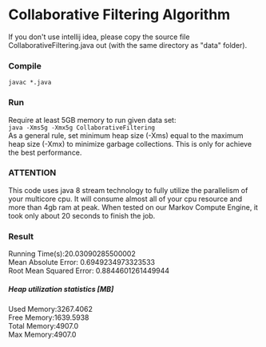 # Collaborative Filtering Algorithm
If you don't use intellij idea, please copy the source file CollaborativeFiltering.java out (with the same directory as "data" folder).
### Compile
`javac *.java`

### Run
Require at least 5GB memory to run given data set:<br>
`java -Xms5g -Xmx5g CollaborativeFiltering`<br>
 As a general rule, set minimum heap size (-Xms) equal to the maximum heap size (-Xmx) to minimize garbage collections.
 This is only for achieve the best performance.

### ATTENTION
This code uses java 8 stream technology to fully utilize the parallelism of your multicore cpu. 
It will consume almost all of your cpu resource and more than 4gb ram at peak. When tested on our Markov Compute Engine, it took only about 20 seconds to finish the job.

### Result
Running Time(s):20.03090285500002<br>
Mean Absolute Error: 0.6949234973323533<br>
Root Mean Squared Error: 0.8844601261449944<br>
##### Heap utilization statistics [MB] #####
Used Memory:3267.4062<br>
Free Memory:1639.5938<br>
Total Memory:4907.0<br>
Max Memory:4907.0<br>
